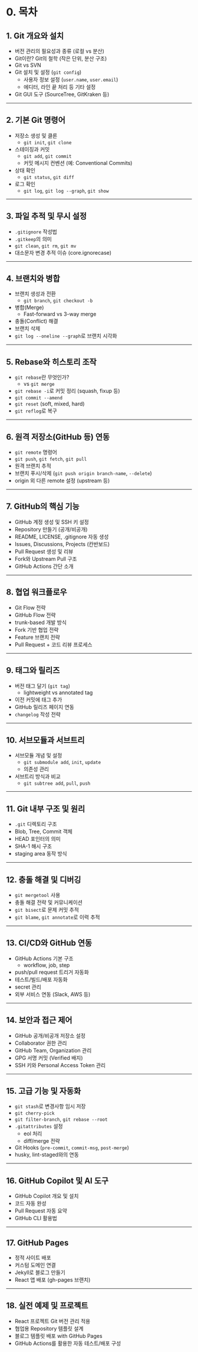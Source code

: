 # 0. 목차

## 1. Git 개요와 설치

- 버전 관리의 필요성과 종류 (로컬 vs 분산)
- Git이란? Git의 철학 (작은 단위, 분산 구조)
- Git vs SVN
- Git 설치 및 설정 (`git config`)
  - 사용자 정보 설정 (`user.name`, `user.email`)
  - 에디터, 라인 끝 처리 등 기타 설정
- Git GUI 도구 (SourceTree, GitKraken 등)

------

## 2. 기본 Git 명령어

- 저장소 생성 및 클론
  - `git init`, `git clone`
- 스테이징과 커밋
  - `git add`, `git commit`
  - 커밋 메시지 컨벤션 (예: Conventional Commits)
- 상태 확인
  - `git status`, `git diff`
- 로그 확인
  - `git log`, `git log --graph`, `git show`

------

## 3. 파일 추적 및 무시 설정

- `.gitignore` 작성법
- `.gitkeep`의 의미
- `git clean`, `git rm`, `git mv`
- 대소문자 변경 추적 이슈 (core.ignorecase)

------

## 4. 브랜치와 병합

- 브랜치 생성과 전환
  - `git branch`, `git checkout -b`
- 병합(Merge)
  - Fast-forward vs 3-way merge
- 충돌(Conflict) 해결
- 브랜치 삭제
- `git log --oneline --graph`로 브랜치 시각화

------

## 5. Rebase와 히스토리 조작

- `git rebase`란 무엇인가?
  - vs `git merge`
- `git rebase -i`로 커밋 정리 (squash, fixup 등)
- `git commit --amend`
- `git reset` (soft, mixed, hard)
- `git reflog`로 복구

------

## 6. 원격 저장소(GitHub 등) 연동

- `git remote` 명령어
- `git push`, `git fetch`, `git pull`
- 원격 브랜치 추적
- 브랜치 푸시/삭제 (`git push origin branch-name`, `--delete`)
- origin 외 다른 remote 설정 (upstream 등)

------

## 7. GitHub의 핵심 기능

- GitHub 계정 생성 및 SSH 키 설정
- Repository 만들기 (공개/비공개)
- README, LICENSE, .gitignore 자동 생성
- Issues, Discussions, Projects (칸반보드)
- Pull Request 생성 및 리뷰
- Fork와 Upstream Pull 구조
- GitHub Actions 간단 소개

------

## 8. 협업 워크플로우

- Git Flow 전략
- GitHub Flow 전략
- trunk-based 개발 방식
- Fork 기반 협업 전략
- Feature 브랜치 전략
- Pull Request + 코드 리뷰 프로세스

------

## 9. 태그와 릴리즈

- 버전 태그 달기 (`git tag`)
  - lightweight vs annotated tag
- 이전 커밋에 태그 추가
- GitHub 릴리즈 페이지 연동
- `changelog` 작성 전략

------

## 10. 서브모듈과 서브트리

- 서브모듈 개념 및 설정
  - `git submodule add`, `init`, `update`
  - 의존성 관리
- 서브트리 방식과 비교
  - `git subtree add`, `pull`, `push`

------

## 11. Git 내부 구조 및 원리

- `.git` 디렉토리 구조
- Blob, Tree, Commit 객체
- HEAD 포인터의 의미
- SHA-1 해시 구조
- staging area 동작 방식

------

## 12. 충돌 해결 및 디버깅

- `git mergetool` 사용
- 충돌 해결 전략 및 커뮤니케이션
- `git bisect`로 문제 커밋 추적
- `git blame`, `git annotate`로 이력 추적

------

## 13. CI/CD와 GitHub 연동

- GitHub Actions 기본 구조
  - workflow, job, step
- push/pull request 트리거 자동화
- 테스트/빌드/배포 자동화
- secret 관리
- 외부 서비스 연동 (Slack, AWS 등)

------

## 14. 보안과 접근 제어

- GitHub 공개/비공개 저장소 설정
- Collaborator 권한 관리
- GitHub Team, Organization 관리
- GPG 서명 커밋 (Verified 배지)
- SSH 키와 Personal Access Token 관리

------

## 15. 고급 기능 및 자동화

- `git stash`로 변경사항 임시 저장
- `git cherry-pick`
- `git filter-branch`, `git rebase --root`
- `.gitattributes` 설정
  - eol 처리
  - diff/merge 전략
- Git Hooks (`pre-commit`, `commit-msg`, `post-merge`)
- husky, lint-staged와의 연동

------

## 16. GitHub Copilot 및 AI 도구

- GitHub Copilot 개요 및 설치
- 코드 자동 완성
- Pull Request 자동 요약
- GitHub CLI 활용법

------

## 17. GitHub Pages

- 정적 사이트 배포
- 커스텀 도메인 연결
- Jekyll로 블로그 만들기
- React 앱 배포 (gh-pages 브랜치)

------

## 18. 실전 예제 및 프로젝트

- React 프로젝트 Git 버전 관리 적용
- 협업용 Repository 템플릿 설계
- 블로그 템플릿 배포 with GitHub Pages
- GitHub Actions를 활용한 자동 테스트/배포 구성